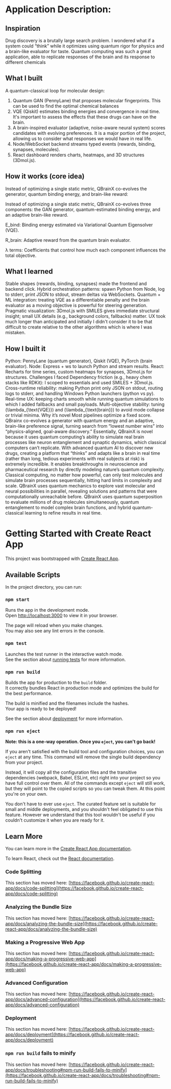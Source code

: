 # Application Description:

## Inspiration
Drug discovery is a brutally large search problem. I wondered what if a system could “think” while it optimizes using quantum rigor for physics and a brain-like evaluator for taste. Quantum computing was such a great application, able to replicate responses of the brain and its response to different chemicals

## What I built
A quantum-classical loop for molecular design:

1) Quantum GAN (PennyLane) that proposes molecular fingerprints. This can be used to find the optimal chemical balances
2) VQE (Qiskit) estimates binding energies and convergence in real time. It's important to assess the effects that these drugs can have on the brain.
3) A brain-inspired evaluator (adaptive, noise-aware neural system) scores candidates with evolving preferences. It is a major portion of the project, allowing us to consider what responses we would have in real life. 
4) Node/WebSocket backend streams typed events (rewards, binding, synapses, molecules).
5) React dashboard renders charts, heatmaps, and 3D structures (3Dmol.js).

## How it works (core idea)
Instead of optimizing a single static metric, QBrainX co-evolves the generator, quantum binding energy, and brain-like reward:

Instead of optimizing a single static metric, QBrainX co-evolves three components: the GAN generator, quantum-estimated binding energy, and an adaptive brain-like reward.

E_bind: Binding energy estimated via Variational Quantum Eigensolver (VQE).

R_brain: Adaptive reward from the quantum brain evaluator.

λ terms: Coefficients that control how much each component influences the total objective.

## What I learned
Stable shapes (rewards, binding, synapses) made the frontend and backend click.
Hybrid orchestration patterns: spawn Python from Node, log to stderr, print JSON to stdout, stream deltas via WebSockets.
Quantum + ML integration: treating VQE as a differentiable penalty and the brain evaluator as a moving objective is powerful for steering generation.
Pragmatic visualization: 3Dmol.js with SMILES gives immediate structural insight; small UX details (e.g., background colors, fallbacks) matter. UX took much longer than anticipated and initially I didn't consider it to be that difficult to create relative to the other algorithms which is where I was mistaken.

## How I built it
Python: PennyLane (quantum generator), Qiskit (VQE), PyTorch (brain evaluator).
Node: Express + ws to launch Python and stream results.
React: Recharts for time series, custom heatmaps for synapses, 3Dmol.js for structures.
Challenges I faced
Dependency friction (e.g., heavy chem stacks like RDKit): I scoped to essentials and used SMILES + 3Dmol.js.
Cross-runtime reliability: making Python print only JSON on stdout, routing logs to stderr, and handling Windows Python launchers (python vs py).
Real-time UX: keeping charts smooth while running quantum simulations to which I added fallbacks and small payloads.
Multi-objective stability: tuning (\lambda_{\text{VQE}}) and (\lambda_{\text{brain}}) to avoid mode collapse or trivial minima.
Why it’s novel
Most pipelines optimize a fixed score. QBrainx co-evolves a generator with quantum energy and an adaptive, brain-like preference signal, turning search from “lowest number wins” into “physics-aligned, goal-aware discovery.” Essentially, QBrainX is novel because it uses quantum computing’s ability to simulate real brain processes like neuron entanglement and synaptic dynamics, which classical computers can’t replicate. With advanced quantum AI to discover new drugs, creating a platform that “thinks” and adapts like a brain in real time (rather than long, tedious experiments with real subjects at risk) is extremely incredible. It enables breakthroughs in neuroscience and pharmaceutical research by directly modeling nature’s quantum complexity. Classical computing, no matter how powerful, can only test molecules and simulate brain processes sequentially, hitting hard limits in complexity and scale. QBrainX uses quantum mechanics to explore vast molecular and neural possibilities in parallel, revealing solutions and patterns that were computationally unreachable before. QBrainX uses quantum superposition to evaluate millions of drug molecules simultaneously, quantum entanglement to model complex brain functions, and hybrid quantum-classical learning to refine results in real time.

# Getting Started with Create React App

This project was bootstrapped with [Create React App](https://github.com/facebook/create-react-app).

## Available Scripts

In the project directory, you can run:

### `npm start`

Runs the app in the development mode.\
Open [http://localhost:3000](http://localhost:3000) to view it in your browser.

The page will reload when you make changes.\
You may also see any lint errors in the console.

### `npm test`

Launches the test runner in the interactive watch mode.\
See the section about [running tests](https://facebook.github.io/create-react-app/docs/running-tests) for more information.

### `npm run build`

Builds the app for production to the `build` folder.\
It correctly bundles React in production mode and optimizes the build for the best performance.

The build is minified and the filenames include the hashes.\
Your app is ready to be deployed!

See the section about [deployment](https://facebook.github.io/create-react-app/docs/deployment) for more information.

### `npm run eject`

**Note: this is a one-way operation. Once you `eject`, you can't go back!**

If you aren't satisfied with the build tool and configuration choices, you can `eject` at any time. This command will remove the single build dependency from your project.

Instead, it will copy all the configuration files and the transitive dependencies (webpack, Babel, ESLint, etc) right into your project so you have full control over them. All of the commands except `eject` will still work, but they will point to the copied scripts so you can tweak them. At this point you're on your own.

You don't have to ever use `eject`. The curated feature set is suitable for small and middle deployments, and you shouldn't feel obligated to use this feature. However we understand that this tool wouldn't be useful if you couldn't customize it when you are ready for it.

## Learn More

You can learn more in the [Create React App documentation](https://facebook.github.io/create-react-app/docs/getting-started).

To learn React, check out the [React documentation](https://reactjs.org/).

### Code Splitting

This section has moved here: [https://facebook.github.io/create-react-app/docs/code-splitting](https://facebook.github.io/create-react-app/docs/code-splitting)

### Analyzing the Bundle Size

This section has moved here: [https://facebook.github.io/create-react-app/docs/analyzing-the-bundle-size](https://facebook.github.io/create-react-app/docs/analyzing-the-bundle-size)

### Making a Progressive Web App

This section has moved here: [https://facebook.github.io/create-react-app/docs/making-a-progressive-web-app](https://facebook.github.io/create-react-app/docs/making-a-progressive-web-app)

### Advanced Configuration

This section has moved here: [https://facebook.github.io/create-react-app/docs/advanced-configuration](https://facebook.github.io/create-react-app/docs/advanced-configuration)

### Deployment

This section has moved here: [https://facebook.github.io/create-react-app/docs/deployment](https://facebook.github.io/create-react-app/docs/deployment)

### `npm run build` fails to minify

This section has moved here: [https://facebook.github.io/create-react-app/docs/troubleshooting#npm-run-build-fails-to-minify](https://facebook.github.io/create-react-app/docs/troubleshooting#npm-run-build-fails-to-minify)
